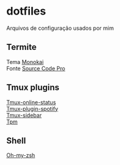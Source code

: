 # dotfiles
Arquivos de configuração usados por mim

## Termite
Tema [Monokai](https://github.com/khamer/base16-termite/blob/master/themes/base16-monokai.config)  
Fonte [Source Code Pro](https://fonts.google.com/specimen/Source+Code+Pro)  

## Tmux plugins
[Tmux-online-status](https://github.com/tmux-plugins/tmux-online-status)  
[Tmux-plugin-spotify](https://github.com/pwittchen/tmux-plugin-spotify)  
[Tmux-sidebar](https://github.com/tmux-plugins/tmux-sidebar)  
[Tpm](https://github.com/tmux-plugins/tpm)  
## Shell
[Oh-my-zsh](https://github.com/robbyrussell/oh-my-zsh)

